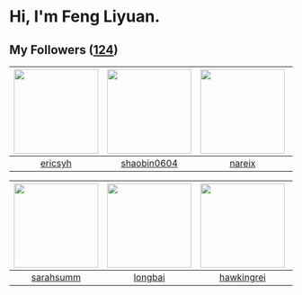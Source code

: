 # Hi, I'm Feng Liyuan.

## My Followers ([124](https://github.com/SunRunAway?tab=followers))

| <img src="https://avatars.githubusercontent.com/u/10498732?v=4" width="150" height="150" /> | <img src="https://avatars.githubusercontent.com/u/10383?v=4" width="150" height="150" /> | <img src="https://avatars.githubusercontent.com/u/3737474?v=4" width="150" height="150" /> | <img src="https://avatars.githubusercontent.com/u/250445?v=4" width="150" height="150" /> |
| :-----------------------------------------------------------------------------------------: | :--------------------------------------------------------------------------------------: | :----------------------------------------------------------------------------------------: | :---------------------------------------------------------------------------------------: |
|                            [ericsyh](https://github.com/ericsyh)                            |                       [shaobin0604](https://github.com/shaobin0604)                      |                             [nareix](https://github.com/nareix)                            |                           [batermj](https://github.com/batermj)                           |

| <img src="https://avatars.githubusercontent.com/u/5827851?v=4" width="150" height="150" /> | <img src="https://avatars.githubusercontent.com/u/1204301?v=4" width="150" height="150" /> | <img src="https://avatars.githubusercontent.com/u/3427324?v=4" width="150" height="150" /> | <img src="https://avatars.githubusercontent.com/u/829039?v=4" width="150" height="150" /> |
| :----------------------------------------------------------------------------------------: | :----------------------------------------------------------------------------------------: | :----------------------------------------------------------------------------------------: | :---------------------------------------------------------------------------------------: |
|                          [sarahsumm](https://github.com/sarahsumm)                         |                            [longbai](https://github.com/longbai)                           |                         [hawkingrei](https://github.com/hawkingrei)                        |                          [flyer103](https://github.com/flyer103)                          |